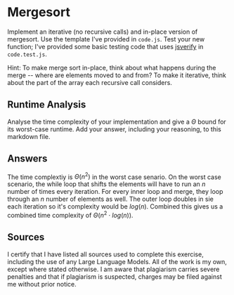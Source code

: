 # Mergesort

Implement an iterative (no recursive calls) and in-place version of mergesort.
Use the template I've provided in `code.js`. Test your new function; I've
provided some basic testing code that uses
[jsverify](https://jsverify.github.io/) in `code.test.js`.

Hint: To make merge sort in-place, think about what happens during the merge --
where are elements moved to and from? To make it iterative, think about the
part of the array each recursive call considers.

## Runtime Analysis

Analyse the time complexity of your implementation and give a $\Theta$ bound for
its worst-case runtime. Add your answer, including your reasoning, to this
markdown file.

## Answers

The time complextiy is $\Theta(n^2)$ in the worst case senario. On the worst case scenario, the while loop that shifts the elements will have to run an $n$ number of times every iteration. For every inner loop and merge, they loop through an $n$ number of elements as well. The outer loop doubles in sie each iteration so it's complexity would be $log(n)$. Combined this gives us a combined time complexity of $\Theta(n^2 \cdot log(n))$.

## Sources

I certify that I have listed all sources used to complete this exercise, including the use of any Large Language Models. All of the work is my own, except where stated otherwise. I am aware that plagiarism carries severe penalties and that if plagiarism is suspected, charges may be filed against me without prior notice.